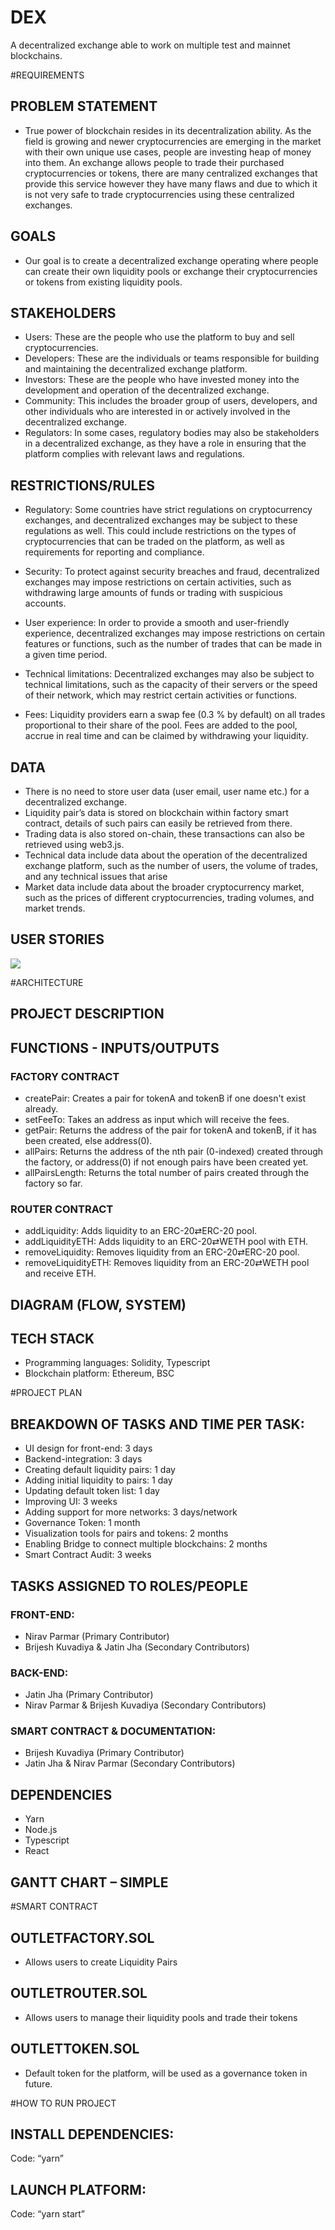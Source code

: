 # DEX
 A decentralized exchange able to work on multiple test and mainnet blockchains.
 
 
 #REQUIREMENTS

## PROBLEM STATEMENT
- True power of blockchain resides in its decentralization ability. As the field is growing and newer cryptocurrencies are emerging in the market with their own unique use cases, people are investing heap of money into them. An exchange allows people to trade their purchased cryptocurrencies or tokens, there are many centralized exchanges that provide this service however they have many flaws and due to which it is not very safe to trade cryptocurrencies using these centralized exchanges. 

## GOALS
- Our goal is to create a decentralized exchange operating where people can create their own liquidity pools or exchange their cryptocurrencies or tokens from existing liquidity pools.

## STAKEHOLDERS

- Users: These are the people who use the platform to buy and sell cryptocurrencies.
- Developers: These are the individuals or teams responsible for building and maintaining the decentralized exchange platform.
- Investors: These are the people who have invested money into the development and operation of the decentralized exchange.
- Community: This includes the broader group of users, developers, and other individuals who are interested in or actively involved in the decentralized exchange.
- Regulators: In some cases, regulatory bodies may also be stakeholders in a decentralized exchange, as they have a role in ensuring that the platform complies with relevant laws and regulations.

## RESTRICTIONS/RULES

- Regulatory: Some countries have strict regulations on cryptocurrency exchanges, and decentralized exchanges may be subject to these regulations as well. This could include restrictions on the types of cryptocurrencies that can be traded on the platform, as well as requirements for reporting and compliance.

- Security: To protect against security breaches and fraud, decentralized exchanges may impose restrictions on certain activities, such as withdrawing large amounts of funds or trading with suspicious accounts.

- User experience: In order to provide a smooth and user-friendly experience, decentralized exchanges may impose restrictions on certain features or functions, such as the number of trades that can be made in a given time period.

- Technical limitations: Decentralized exchanges may also be subject to technical limitations, such as the capacity of their servers or the speed of their network, which may restrict certain activities or functions.

- Fees: Liquidity providers earn a swap fee (0.3 % by default) on all trades proportional to their share of the pool. Fees are added to the pool, accrue in real time and can be claimed by withdrawing your liquidity.

## DATA
- There is no need to store user data (user email, user name etc.) for a decentralized exchange.
- Liquidity pair’s data is stored on blockchain within factory smart contract, details of such pairs can easily be retrieved from there.
- Trading data is also stored on-chain, these transactions can also be retrieved using web3.js.
- Technical data include data about the operation of the decentralized exchange platform, such as the number of users, the volume of trades, and any technical issues that arise
- Market data include data about the broader cryptocurrency market, such as the prices of different cryptocurrencies, trading volumes, and market trends.

## USER STORIES

![](Aspose.Words.1141021b-79b5-44c9-8773-a2bba278ca99.001.png)

#ARCHITECTURE

## PROJECT DESCRIPTION

## FUNCTIONS - INPUTS/OUTPUTS
### FACTORY CONTRACT
- createPair: Creates a pair for tokenA and tokenB if one doesn't exist already.
- setFeeTo: Takes an address as input which will receive the fees.
- getPair: Returns the address of the pair for tokenA and tokenB, if it has been created, else address(0).
- allPairs: Returns the address of the nth pair (0-indexed) created through the factory, or address(0) if not enough pairs have been created yet.
- allPairsLength: Returns the total number of pairs created through the factory so far.
### ROUTER CONTRACT
- addLiquidity: Adds liquidity to an ERC-20⇄ERC-20 pool.
- addLiquidityETH: Adds liquidity to an ERC-20⇄WETH pool with ETH.
- removeLiquidity: Removes liquidity from an ERC-20⇄ERC-20 pool.
- removeLiquidityETH: Removes liquidity from an ERC-20⇄WETH pool and receive ETH.
## DIAGRAM (FLOW, SYSTEM)

## TECH STACK
- Programming languages: Solidity, Typescript
- Blockchain platform: Ethereum, BSC

#PROJECT PLAN

## BREAKDOWN OF TASKS AND TIME PER TASK:
- UI design for front-end: 3 days
- Backend-integration: 3 days
- Creating default liquidity pairs: 1 day
- Adding initial liquidity to pairs: 1 day
- Updating default token list: 1 day
- Improving UI: 3 weeks
- Adding support for more networks: 3 days/network
- Governance Token: 1 month
- Visualization tools for pairs and tokens: 2 months
- Enabling Bridge to connect multiple blockchains: 2 months
- Smart Contract Audit: 3 weeks

## TASKS ASSIGNED TO ROLES/PEOPLE
### FRONT-END: 
- Nirav Parmar (Primary Contributor)
- Brijesh Kuvadiya & Jatin Jha (Secondary Contributors)
### BACK-END:
- Jatin Jha (Primary Contributor)
- Nirav Parmar & Brijesh Kuvadiya (Secondary Contributors)
### SMART CONTRACT & DOCUMENTATION: 
- Brijesh Kuvadiya (Primary Contributor)
- Jatin Jha & Nirav Parmar (Secondary Contributors)
## DEPENDENCIES
- Yarn
- Node.js
- Typescript
- React

## GANTT CHART – SIMPLE

#SMART CONTRACT

## OUTLETFACTORY.SOL 
- Allows users to create Liquidity Pairs
## OUTLETROUTER.SOL
- Allows users to manage their liquidity pools and trade their tokens
## OUTLETTOKEN.SOL
- Default token for the platform, will be used as a governance token in future.

#HOW TO RUN PROJECT

## INSTALL DEPENDENCIES:
Code: “yarn”
## LAUNCH PLATFORM:
Code: “yarn start”

